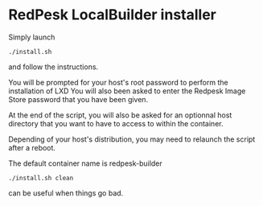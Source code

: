 # RedPesk LocalBuilder installer

Simply launch 

```
./install.sh
```
and follow the instructions.

You will be prompted for your host's root password to perform the installation of LXD
You will also been asked to enter the Redpesk Image Store password that you have been
given.

At the end of the script, you will also be asked for an optionnal host directory that 
you want to have to access to within the container.

Depending of your host's distribution, you may need to relaunch the script after a reboot.

The default container name is redpesk-builder

```
./install.sh clean
```

can be useful when things go bad.
